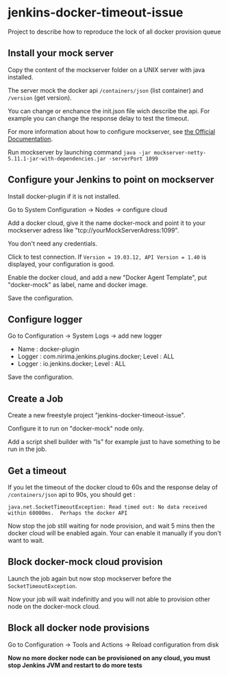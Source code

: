 # jenkins-docker-timeout-issue
Project to describe how to reproduce the lock of all docker provision queue

## Install your mock server
Copy the content of the mockserver folder on a UNIX server with java installed.

The server mock the docker api `/containers/json` (list container) and `/version` (get version).

You can change or enchance the init.json file wich describe the api. For example you can change the response delay to test the timeout.

For more information about how to configure mockserver, see [the Official Documentation](https://www.mock-server.com/).

Run mockserver by launching command `java -jar mockserver-netty-5.11.1-jar-with-dependencies.jar -serverPort 1099`

## Configure your Jenkins to point on mockserver
Install docker-plugin if it is not installed.

Go to System Configuration -> Nodes -> configure cloud

Add a docker cloud, give it the name docker-mock and point it to your mockserver adress like "tcp://yourMockServerAdress:1099".

You don't need any credentials.

Click to test connection. If `Version = 19.03.12, API Version = 1.40` is displayed, your configuration is good.

Enable the docker cloud, and add a new "Docker Agent Template", put "docker-mock" as label, name and docker image.

Save the configuration.

## Configure logger
Go to Configuration -> System Logs -> add new logger

- Name : docker-plugin
- Logger : com.nirima.jenkins.plugins.docker; Level : ALL
- Logger : io.jenkins.docker; Level : ALL

Save the configuration.

## Create a Job
Create a new freestyle project "jenkins-docker-timeout-issue".

Configure it to run on "docker-mock" node only.

Add a script shell builder with "ls" for example just to have something to be run in the job.

## Get a timeout
If you let the timeout of the docker cloud to 60s and the response delay of `/containers/json` api to 90s, you should get :

`java.net.SocketTimeoutException: Read timed out: No data received within 60000ms.  Perhaps the docker API`

Now stop the job still waiting for node provision, and wait 5 mins then the docker cloud will be enabled again. Your can enable it manually if you don't want to wait.

## Block docker-mock cloud provision
Launch the job again but now stop mockserver before the `SocketTimeoutException`. 

Now your job will wait indefinitly and you will not able to provision other node on the docker-mock cloud.

## Block all docker node provisions
Go to Configuration -> Tools and Actions -> Reload configuration from disk

**Now no more docker node can be provisioned on any cloud, you must stop Jenkins JVM and restart to do more tests**








